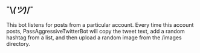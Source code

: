 ## ¯\\_(ツ)_/¯
This bot listens for posts from a particular account. Every time this account posts,
PassAggressiveTwitterBot will copy the tweet text, add a random hashtag from a list,
and then upload a random image from the /images directory. 
